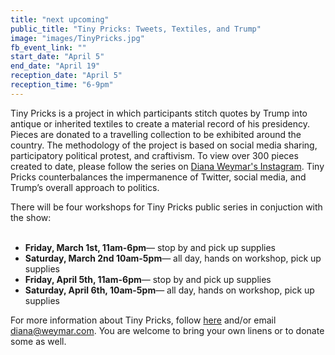 ```yaml
---
title: "next upcoming"
public_title: "Tiny Pricks: Tweets, Textiles, and Trump"
image: "images/TinyPricks.jpg"
fb_event_link: ""
start_date: "April 5"
end_date: "April 19"
reception_date: "April 5"
reception_time: "6-9pm"
---
```

Tiny Pricks is a project in which participants stitch quotes by Trump into antique or inherited textiles to create a material record of his presidency. Pieces are donated to a travelling collection to be exhibited around the country. The methodology of the project is based on social media sharing, participatory political protest, and craftivism. To view over 300 pieces created to date, please follow the series on [Diana Weymar's Instagram](https://www.instagram.com/dianaweymar). Tiny Pricks counterbalances the impermanence of Twitter, social media, and Trump’s overall approach to politics.

There will be four workshops for Tiny Pricks public series in conjuction with the show:<br><br>

- **Friday, March 1st, 11am-6pm**—  stop by and pick up supplies <br>
- **Saturday, March 2nd 10am-5pm**— all day, hands on workshop, pick up supplies <br>
- **Friday, April 5th, 11am-6pm**— stop by and pick up supplies <br>
- **Saturday, April 6th, 10am-5pm**— all day, hands on workshop, pick up supplies <br>

For more information about Tiny Pricks, follow [here](https://www.instagram.com/dianaweymar) and/or email diana@weymar.com. You are welcome to bring your own linens or to donate some as well. 
